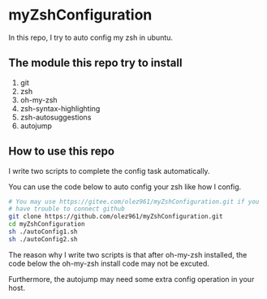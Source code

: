 # myZshConfiguration

In this repo, I try to auto config my zsh in ubuntu.

## The module this repo try to install

1. git
2. zsh
3. oh-my-zsh
4. zsh-syntax-highlighting
5. zsh-autosuggestions
6. autojump

## How to use this repo

I write two scripts to complete the config task automatically.

You can use the code below to auto config your zsh like how I config.

``` bash
# You may use https://gitee.com/olez961/myZshConfiguration.git if you 
# have trouble to connect github
git clone https://github.com/olez961/myZshConfiguration.git
cd myZshConfiguration
sh ./autoConfig1.sh
sh ./autoConfig2.sh
```

The reason why I write two scripts is that after oh-my-zsh installed, the code below the oh-my-zsh install code may not be excuted.

Furthermore, the autojump may need some extra config operation in your host.
